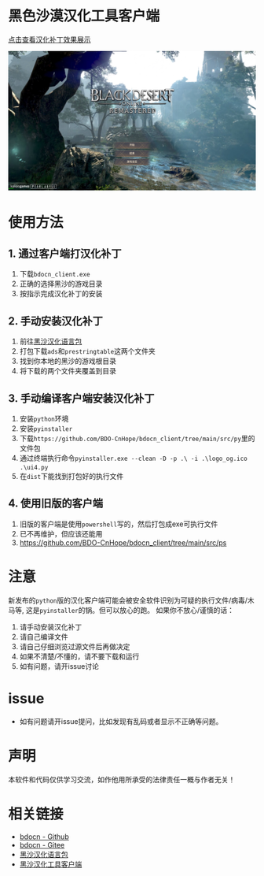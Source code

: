 # 黑色沙漠汉化工具客户端
[点击查看汉化补丁效果展示](SHOW_SC.md)

![image](https://github.com/BDO-CnHope/bdocn_client/raw/main/images/cn1.PNG)

# 使用方法
## 1. 通过客户端打汉化补丁
1. 下载`bdocn_client.exe`
2. 正确的选择黑沙的游戏目录
3. 按指示完成汉化补丁的安装
## 2. 手动安装汉化补丁
1. 前往[黑沙汉化语言包](https://github.com/BDO-CnHope/bdocn)
2. 打包下载`ads`和`prestringtable`这两个文件夹
3. 找到你本地的黑沙的游戏根目录
4. 将下载的两个文件夹覆盖到目录
## 3. 手动编译客户端安装汉化补丁
1. 安装`python`环境
2. 安装`pyinstaller`
3. 下载`https://github.com/BDO-CnHope/bdocn_client/tree/main/src/py`里的文件包
4. 通过终端执行命令`pyinstaller.exe --clean -D -p .\ -i .\logo_og.ico .\ui4.py`
5. 在`dist`下能找到打包好的执行文件
## 4. 使用旧版的客户端
1. 旧版的客户端是使用`powershell`写的，然后打包成exe可执行文件
2. 已不再维护，但应该还能用
3. https://github.com/BDO-CnHope/bdocn_client/tree/main/src/ps

# 注意
新发布的`python`版的汉化客户端可能会被安全软件识别为可疑的执行文件/病毒/木马等, 这是`pyinstaller`的锅。但可以放心的跑。
如果你不放心/谨慎的话：
1. 请手动安装汉化补丁
2. 请自己编译文件
3. 请自己仔细浏览过源文件后再做决定
4. 如果不清楚/不懂的，请不要下载和运行
5. 如有问题，请开issue讨论

# issue
- 如有问题请开issue提问，比如发现有乱码或者显示不正确等问题。

# 声明
本软件和代码仅供学习交流，如作他用所承受的法律责任一概与作者无关！

# 相关链接
- [bdocn - Github](https://github.com/BDO-CnHope/bdocn)
- [bdocn - Gitee](https://gitee.com/bdo-cnhope/bdocn)
- [黑沙汉化语言包](https://github.com/BDO-CnHope/bdocn)
- [黑沙汉化工具客户端](https://github.com/BDO-CnHope/bdocn_client)


